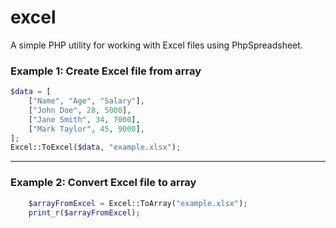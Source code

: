 
# excel
A simple PHP utility for working with Excel files using PhpSpreadsheet.


### Example 1: Create Excel file from array
```php
$data = [
    ["Name", "Age", "Salary"],
    ["John Doe", 28, 5000],
    ["Jane Smith", 34, 7000],
    ["Mark Taylor", 45, 9000],
];
Excel::ToExcel($data, "example.xlsx");
```
---
### Example 2: Convert Excel file to array
```php
    $arrayFromExcel = Excel::ToArray("example.xlsx");
    print_r($arrayFromExcel);
```
